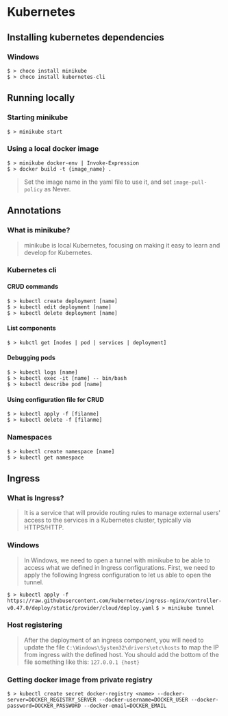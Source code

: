 # Kubernetes

## Installing kubernetes dependencies

### Windows

`$ > choco install minikube`\
`$ > choco install kubernetes-cli`

## Running locally

### Starting minikube

`$ > minikube start`

### Using a local docker image

`$ > minikube docker-env | Invoke-Expression`\
`$ > docker build -t {image_name} .`

> Set the image name in the yaml file to use it, and set `image-pull-policy` as Never.

## Annotations

### What is minikube?

> minikube is local Kubernetes, focusing on making it easy to learn and develop for Kubernetes.

### Kubernetes cli

#### CRUD commands

`$ > kubectl create deployment [name]`\
`$ > kubectl edit deployment [name]`\
`$ > kubectl delete deployment [name]`

#### List components

`$ > kubctl get [nodes | pod | services | deployment]`

#### Debugging pods

`$ > kubectl logs [name]`\
`$ > kubectl exec -it [name] -- bin/bash`\
`$ > kubectl describe pod [name]`

#### Using configuration file for CRUD

`$ > kubectl apply -f [filanme]`\
`$ > kubectl delete -f [filanme]`

### Namespaces

`$ > kubectl create namespace [name]`\
`$ > kubectl get namespace`

## Ingress

### What is Ingress?

> It is a service that will provide routing rules to manage external users' access to the services in a Kubernetes cluster, typically via HTTPS/HTTP.

### Windows

> In Windows, we need to open a tunnel with minikube to be able to access what we defined in Ingress configurations. First, we need to apply the following Ingress configuration to let us able to open the tunnel.

`$ > kubectl apply -f https://raw.githubusercontent.com/kubernetes/ingress-nginx/controller-v0.47.0/deploy/static/provider/cloud/deploy.yaml`
`$ > minikube tunnel`

### Host registering

> After the deployment of an ingress component, you will need to update the file `C:\Windows\System32\drivers\etc\hosts` to map the IP from ingress with the defined host.
> You should add the bottom of the file something like this:
> `127.0.0.1 {host}`

### Getting docker image from private registry

`$ > kubectl create secret docker-registry <name> --docker-server=DOCKER_REGISTRY_SERVER --docker-username=DOCKER_USER --docker-password=DOCKER_PASSWORD --docker-email=DOCKER_EMAIL`
